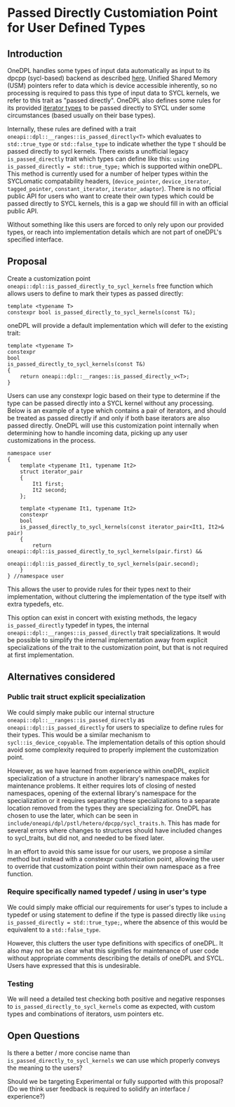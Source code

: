 # Passed Directly Customiation Point for User Defined Types

## Introduction

OneDPL handles some types of input data automatically as input to its dpcpp (sycl-based) backend as described
[here](https://uxlfoundation.github.io/oneDPL/parallel_api/pass_data_algorithms.html). Unified Shared Memory (USM)
pointers refer to data which is device accessible inherently, so no processing is required to pass this type of input
data to SYCL kernels, we refer to this trait as "passed directly". OneDPL also defines some rules for its provided
[iterator types](https://uxlfoundation.github.io/oneDPL/parallel_api/iterators.html) to be passed directly to SYCL
under some circumstances (based usually on their base types).

Internally, these rules are defined with a trait `oneapi::dpl::__ranges::is_passed_directly<T>` which evaluates to
`std::true_type` or `std::false_type` to indicate whether the type `T` should be passed directly to sycl kernels.
There exists a unofficial legacy `is_passed_directly` trait which types can define like this:
`using is_passed_directly = std::true_type;` which is supported within oneDPL. This method is currently used for a
number of helper types within the SYCLomatic compatability headers, (`device_pointer`, `device_iterator`,
`tagged_pointer`, `constant_iterator`, `iterator_adaptor`). There is no official public API for users who want to
create their own types which could be passed directly to SYCL kernels, this is a gap we should fill in with an official
public API.

Without something like this users are forced to only rely upon our provided types, or reach into implementation details
which are not part of oneDPL's specified interface.

## Proposal

Create a customization point `oneapi::dpl::is_passed_directly_to_sycl_kernels` free function which allows users to
define to mark their types as passed directly:

```
template <typename T>
constexpr bool is_passed_directly_to_sycl_kernels(const T&);
```

oneDPL will provide a default implementation which will defer to the existing trait:

```
template <typename T>
constexpr
bool
is_passed_directly_to_sycl_kernels(const T&)
{
	return oneapi::dpl::__ranges::is_passed_directly_v<T>;
}
```

Users can use any constexpr logic based on their type to determine if the type can be passed directly into a SYCL kernel
without any processing. Below is an example of a type which contains a pair of iterators, and should be treated as
passed directly if and only if both base iterators are also passed directly. OneDPL will use this customization point
internally when determining how to handle incoming data, picking up any user customizations in the process.

```
namespace user
{
    template <typename It1, typename It2>
    struct iterator_pair 
    {
        It1 first;
        It2 second;
    };

    template <typename It1, typename It2>
    constexpr
    bool
    is_passed_directly_to_sycl_kernels(const iterator_pair<It1, It2>& pair)
    {
        return oneapi::dpl::is_passed_directly_to_sycl_kernels(pair.first) &&
               oneapi::dpl::is_passed_directly_to_sycl_kernels(pair.second);
    }
} //namespace user
```

This allows the user to provide rules for their types next to their implementation, without cluttering the
implementation of the type itself with extra typedefs, etc.

This option can exist in concert with existing methods, the legacy `is_passed_directly` typedef in types, the internal
`oneapi::dpl::__ranges::is_passed_directly` trait specializations. It would be possible to simplify the internal
implementation away from explicit specializations of the trait to the customization point, but that is not required
at first implementation.

## Alternatives considered
### Public trait struct explicit specialization
We could simply make public our internal structure `oneapi::dpl::__ranges::is_passed_directly` as
`oneapi::dpl::is_passed_directly` for users to specialize to define rules for their types. This would be a similar
mechanism to `sycl::is_device_copyable`. The implementation details of this option should avoid some complexity required
to properly implement the customization point.

However, as we have learned from experience within oneDPL, explicit specialization of a structure in another library's
namespace makes for maintenance problems. It either requires lots of closing of nested namespaces, opening of the
external library's namespace for the specialization or it requires separating these specializations to a separate
location removed from the types they are specializing for. OneDPL has chosen to use the later, which can be seen in
`include/oneapi/dpl/pstl/hetero/dpcpp/sycl_traits.h`. This has made for several errors where changes to structures
should have included changes to sycl_traits, but did not, and needed to be fixed later.

In an effort to avoid this same issue for our users, we propose a similar method but instead with a constexpr
customization point, allowing the user to override that customization point within their own namespace as a free
function.

### Require specifically named typedef / using in user's type
We could simply make official our requirements for user's types to include a typedef or using statement to define if the
type is passed directly like `using is_passed_directly = std::true_type;`, where the absence of this would be equivalent
to a `std::false_type`. 

However, this clutters the user type definitions with specifics of oneDPL. It also may not be as clear what this
signifies for maintenance of user code without appropriate comments describing the details of oneDPL and SYCL. Users
have expressed that this is undesirable.

### Testing
We will need a detailed test checking both positive and negative responses to `is_passed_directly_to_sycl_kernels` come
as expected, with custom types and combinations of iterators, usm pointers etc.

## Open Questions

Is there a better / more concise name than `is_passed_directly_to_sycl_kernels` we can use which properly conveys the
meaning to the users?

Should we be targeting Experimental or fully supported with this proposal?
 (Do we think user feedback is required to solidify an interface / experience?)